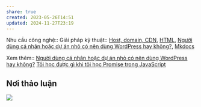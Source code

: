 ```yaml
---
share: true
created: 2023-05-26T14:51
updated: 2024-11-27T23:19
---
```

Nhu cầu công nghệ::
Giải pháp kỹ thuật:: [Host, domain, CDN](Host,%20domain,%20CDN.md), [HTML](HTML.md), [Người dùng cá nhân hoặc dự án nhỏ có nên dùng WordPress hay không?](../Gi%E1%BA%A3i%20ph%C3%A1p%20k%E1%BB%B9%20thu%E1%BA%ADt/Web/WordPress%20gi%C3%BAp%20vi%E1%BB%87c%20t%E1%BA%A1o%20web%20d%E1%BB%85%20d%C3%A0ng%20nh%E1%BA%A5t,%20ch%E1%BB%A9%20kh%C3%B4ng%20ph%E1%BA%A3i%20l%C3%A0%20th%E1%BB%A9%20t%E1%BA%A1o%20web%20hi%E1%BB%87u%20qu%E1%BA%A3%20nh%E1%BA%A5t.md), [Mkdocs](Mkdocs.md)

Xem thêm:: [Người dùng cá nhân hoặc dự án nhỏ có nên dùng WordPress hay không?](../Gi%E1%BA%A3i%20ph%C3%A1p%20k%E1%BB%B9%20thu%E1%BA%ADt/Web/WordPress%20gi%C3%BAp%20vi%E1%BB%87c%20t%E1%BA%A1o%20web%20d%E1%BB%85%20d%C3%A0ng%20nh%E1%BA%A5t,%20ch%E1%BB%A9%20kh%C3%B4ng%20ph%E1%BA%A3i%20l%C3%A0%20th%E1%BB%A9%20t%E1%BA%A1o%20web%20hi%E1%BB%87u%20qu%E1%BA%A3%20nh%E1%BA%A5t.md)
[Tôi học được gì khi tôi học Promise trong JavaScript](../Gi%E1%BA%A3i%20ph%C3%A1p%20k%E1%BB%B9%20thu%E1%BA%ADt/C%E1%BB%99ng%20%C4%91%E1%BB%93ng%20online/T%C3%B4i%20h%E1%BB%8Dc%20%C4%91%C6%B0%E1%BB%A3c%20g%C3%AC%20khi%20t%C3%B4i%20h%E1%BB%8Dc%20Promise%20trong%20JavaScript.md)
## Nơi thảo luận
![](https://i.imgur.com/4fq665i.png)